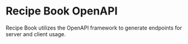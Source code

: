# Recipe Book OpenAPI

Recipe Book utilizes the OpenAPI framework to generate endpoints for server and client usage.


